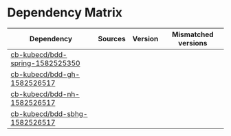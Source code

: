 # Dependency Matrix

Dependency | Sources | Version | Mismatched versions
---------- | ------- | ------- | -------------------
[cb-kubecd/bdd-spring-1582525350](https://github.com/cb-kubecd/bdd-spring-1582525350.git) |  | []() | 
[cb-kubecd/bdd-gh-1582526517](https://github.com/cb-kubecd/bdd-gh-1582526517.git) |  | []() | 
[cb-kubecd/bdd-nh-1582526517](https://github.com/cb-kubecd/bdd-nh-1582526517.git) |  | []() | 
[cb-kubecd/bdd-sbhg-1582526517](https://github.com/cb-kubecd/bdd-sbhg-1582526517.git) |  | []() | 
